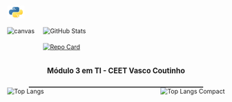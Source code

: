 <!-- Seção 1: Ícone Python -->
<div style="display: inline-block; text-align: center; margin-bottom: 20px;">
  <img align="center" alt="Rafa-Python" height="30" width="40" src="https://raw.githubusercontent.com/devicons/devicon/master/icons/python/python-original.svg">
</div>

<!-- Seção 2: Imagem Gif à esquerda -->
<div style="display: flex; justify-content: flex-start; margin-bottom: 20px; width: 100%;">
  <img alt="canvas" src="https://github.com/user-attachments/assets/c1287bc7-6ec2-4f32-abae-1878f2dabcdd" style="max-width: 50%; height: auto; margin-right: 20px;">
  
  <!-- Seção 4: Estatísticas do GitHub -->
  <div style="display: flex; flex-direction: column; justify-content: space-between; max-width: 50%; height: auto;">
    <img src="https://github-readme-stats.vercel.app/api?username=ClerberJunior&theme=transparent&bg_color=000&border_color=30A3DC&show_icons=true&icon_color=30A3DC&title_color=E94D5F&text_color=FFF" alt="GitHub Stats" style="max-width: 100%; height: auto; margin-bottom: 20px;">
    <a href="https://github.com/ClerberJunior/dio-lab-open-source">
      <img src="https://github-readme-stats.vercel.app/api/pin/?username=ClerberJunior&repo=dio-lab-open-source&bg_color=000&border_color=30A3DC&show_icons=true&icon_color=30A3DC&title_color=E94D5F&text_color=FFF" alt="Repo Card" style="max-width: 100%; height: auto;">
    </a>
  </div>
</div>

<!-- Seção 3: Texto com borda -->
<div style="display: flex; justify-content: center; align-items: center; border-bottom: 2px solid; margin-top: 20px; padding-bottom: 10px; width: 80%; margin-left: auto; margin-right: auto;">
  <p style="font-size: 1.2em; font-weight: bold; text-align: center;">
    Módulo 3 em TI - CEET Vasco Coutinho
  </p>
</div>

<!-- Seção 5: Diagramas lado a lado -->
<div style="display: flex; justify-content: space-between; margin-bottom: 20px; width: 100%;">
  <img src="https://github-readme-stats-git-masterrstaa-rickstaa.vercel.app/api/top-langs/?username=ClerberJunior&bg_color=000&border_color=30A3DC&title_color=E94D5F&text_color=FFF" alt="Top Langs" style="max-width: 48%; height: auto;">
  <img src="https://github-readme-stats-git-masterrstaa-rickstaa.vercel.app/api/top-langs/?username=ClerberJunior&layout=compact&bg_color=000&border_color=30A3DC&title_color=E94D5F&text_color=FFF" alt="Top Langs Compact" style="max-width: 48%; height: auto;">
</div>
